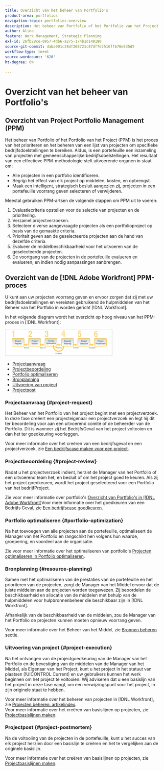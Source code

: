 ```yaml
---
title: Overzicht van het beheer van Portfolio's
product-area: portfolios
navigation-topic: portfolios-overview
description: Het beheer van Portfolio of het Portfolio van het Project (PPM) is het proces van het prioriteren en het beheren van een lijst van projecten om specifieke bedrijfsdoelstellingen te bereiken. Een portefeuille is een inzameling van projecten met gemeenschappelijke bedrijfsdoelstellingen.
author: Alina
feature: Work Management, Strategic Planning
exl-id: 26fb28ce-0957-4db6-a275-174b1d149180
source-git-commit: daba001c28df268721c87df7d2516ffb76e535d9
workflow-type: tm+mt
source-wordcount: '620'
ht-degree: 0%

---
```


# Overzicht van het beheer van Portfolio&#39;s

## Overzicht van Project Portfolio Management (PPM)

Het beheer van Portfolio of het Portfolio van het Project (PPM) is het proces van het prioriteren en het beheren van een lijst van projecten om specifieke bedrijfsdoelstellingen te bereiken. Aldus, is een portefeuille een inzameling van projecten met gemeenschappelijke bedrijfsdoelstellingen. Het resultaat van een effectieve PPM-methodologie stelt uitvoerende organen in staat om:

* Alle projecten in een portfolio identificeren.
* Begrijp het effect van elk project op middelen, kosten, en opbrengst.
* Maak een intelligent, strategisch besluit aangezien zij, projecten in een portefeuille voorrang geven selecteren of verwijderen.

Meestal gebruiken PPM-artsen de volgende stappen om PPM uit te voeren:

1. Evaluatiecriteria opstellen voor de selectie van projecten en de prioritering.
1. Verzamel projectverzoeken.
1. Selecteer diverse aangevraagde projecten als een portfolioproject op basis van de gemaakte criteria.
1. Prioriteit geven aan de geselecteerde projecten aan de hand van dezelfde criteria.
1. Evalueer de middelbeschikbaarheid voor het uitvoeren van de geselecteerde projecten.
1. De voortgang van de projecten in de portefeuille evalueren en evalueren, en indien nodig aanpassingen aanbrengen.

## Overzicht van de [!DNL Adobe Workfront] PPM-proces

U kunt aan uw projecten voorrang geven en ervoor zorgen dat zij met uw bedrijfsdoelstellingen en vereisten gebruikend de hulpmiddelen van het Beheer van het Portfolio in worden gericht [!DNL Workfront].

In het volgende diagram wordt het overzicht op hoog niveau van het PPM-proces in [!DNL Workfront]:

![](assets/pm1-350x88.png)

* [Projectaanvraag](#project-request)
* [Projectbeoordeling](#project-review)
* [Portfolio optimaliseren](#portfolio-optimization)
* [Bronplanning](#resource-planning)
* [Uitvoering van project](#project-execution)
* [Projectpost](#project-postmortem)

### Projectaanvraag {#project-request}

Het Beheer van het Portfolio van het project begint met een projectverzoek. In deze fase creëert een projecteigenaar een projectverzoek en legt hij dit ter beoordeling voor aan een uitvoerend comité of de beheerder van de Portfolio. Dit is wanneer zij het BedrijfsGeval van het project voltooien en dan het ter goedkeuring voorleggen.

Voor meer informatie over het creëren van een bedrijfsgeval en een projectverzoek, zie [Een bedrijfscase maken voor een project](../../../manage-work/projects/define-a-business-case/create-business-case.md).

### Projectbeoordeling {#project-review}

Nadat u het projectverzoek indient, herziet de Manager van het Portfolio of een uitvoerend team het, en besluit of om het project goed te keuren. Als zij het project goedkeuren, wordt het project geselecteerd voor een Portfolio van het bedrijfProject.

Zie voor meer informatie over portfolio&#39;s [Overzicht van Portfolio&#39;s in [!DNL Adobe Workfront]](../../../manage-work/portfolios/portfolios-overview/portfolio-overview.md)Voor meer informatie over het goedkeuren van een Bedrijfs Geval, zie [Een bedrijfscase goedkeuren](../../../manage-work/projects/define-a-business-case/approve-business-case.md).

### Portfolio optimaliseren {#portfolio-optimization}

Na het toevoegen van alle projecten aan de portefeuille, optimaliseert de Manager van het Portfolio en rangschikt hen volgens hun waarde, groepering, en voordeel aan de organisatie.

Zie voor meer informatie over het optimaliseren van portfolio&#39;s [Projecten optimaliseren in Portfolio optimaliseren](../../../manage-work/portfolios/portfolio-optimizer/optimize-projects-in-portfolio-optimizer.md).

### Bronplanning {#resource-planning}

Samen met het optimaliseren van de prestaties van de portefeuille en het prioriteren van de projecten, zorgt de Manager van het Middel ervoor dat de juiste middelen aan de projecten worden toegewezen. Zij beoordelen de beschikbaarheid en allocatie van de middelen met behulp van de hulpmiddelen voor hulpbronnenbeheer die beschikbaar zijn in [!DNL Workfront].

Afhankelijk van de beschikbaarheid van de middelen, zou de Manager van het Portfolio de projecten kunnen moeten opnieuw voorrang geven.

Voor meer informatie over het Beheer van het Middel, zie [Bronnen beheren](../../../resource-mgmt/manage-resources.md) sectie.

### Uitvoering van project {#project-execution}

Na het ontvangen van de projectgoedkeuring van de Manager van het Portfolio en de bevestiging van de middelen van de Manager van het Middel, als Eigenaar van het Project, kunt u het project in het statuut van plaatsen [!UICONTROL Current] en uw gebruikers kunnen het werk beginnen om het project te voltooien. Wij adviseren dat u een basislijn van het project in deze fase vangt, om een verwijzingspunt voor het project, in zijn originele staat te hebben.

Voor meer informatie over het beheren van projecten in [!DNL Workfront], zie [Projecten beheren: artikelindex](../../../manage-work/projects/manage-projects/manage-projects-overview.md).\
Voor meer informatie over het creëren van basislijnen op projecten, zie [Projectbasislijnen maken](../../../manage-work/projects/create-projects/create-baselines.md).

### Projectpost {#project-postmortem}

Na de voltooiing van de projecten in de portefeuille, kunt u het succes van elk project herzien door een basislijn te creëren en het te vergelijken aan de originele basislijn.

Voor meer informatie over het creëren van basislijnen op projecten, zie [Projectbasislijnen maken](../../../manage-work/projects/create-projects/create-baselines.md).
